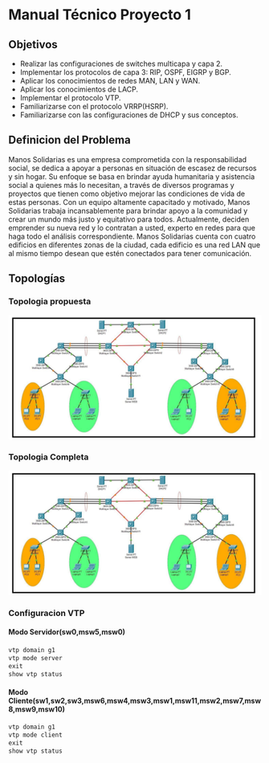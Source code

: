 # Manual Técnico Proyecto 1

## Objetivos 
+ Realizar las configuraciones de switches multicapa y capa 2.
+ Implementar los protocolos de capa 3: RIP, OSPF, EIGRP y BGP.
+ Aplicar los conocimientos de redes MAN, LAN y WAN.
+ Aplicar los conocimientos de LACP.
+ Implementar el protocolo VTP.
+ Familiarizarse con el protocolo VRRP(HSRP).
+ Familiarizarse con las configuraciones de DHCP y sus conceptos.

## Definicion del Problema 
Manos Solidarias es una empresa comprometida con la responsabilidad social, se dedica a apoyar a personas en situación de escasez de recursos y sin hogar. Su enfoque se basa en brindar ayuda humanitaria y asistencia social a  quienes más lo necesitan, a través de diversos programas y proyectos que tienen como objetivo mejorar las condiciones de vida de estas personas. Con un equipo altamente capacitado y motivado, Manos Solidarias trabaja incansablemente para brindar apoyo a la comunidad y crear un mundo más
justo y equitativo para todos. Actualmente, deciden emprender su nueva red y lo contratan a usted, experto en redes para que haga todo el análisis correspondiente. Manos Solidarias cuenta con cuatro edificios en diferentes zonas de la ciudad, cada edificio es una red LAN que al mismo tiempo desean que estén conectados para tener comunicación.

## Topologías

### Topologia propuesta
![Topologia del eneunciado!](img/Topo1.png "Topologia propuesta")

### Topologia Completa
![Topologia completa!](img/Topo1.png "Topologia hecha por los estudiantes")

### Configuracion VTP 
#### Modo Servidor(sw0,msw5,msw0)
```
vtp domain g1
vtp mode server
exit
show vtp status
```
#### Modo Cliente(sw1,sw2,sw3,msw6,msw4,msw3,msw1,msw11,msw2,msw7,msw8,msw9,msw10)
```
vtp domain g1
vtp mode client
exit
show vtp status
```
